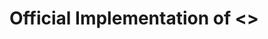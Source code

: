 # Official Implementation of <Maximum Spatial Perturbation Consistency for Unpaired Image-to-Image Translation><>
